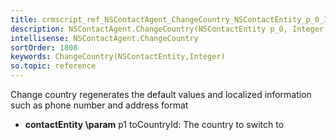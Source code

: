 ```yaml
---
title: crmscript_ref_NSContactAgent_ChangeCountry_NSContactEntity_p_0_Integer_p_1
description: NSContactAgent.ChangeCountry(NSContactEntity p_0, Integer p_1)
intellisense: NSContactAgent.ChangeCountry
sortOrder: 1808
keywords: ChangeCountry(NSContactEntity,Integer)
so.topic: reference
---
```



Change country regenerates the default values and localized information such as phone number and address format



* **contactEntity
\param** p1 toCountryId: The country to switch to


